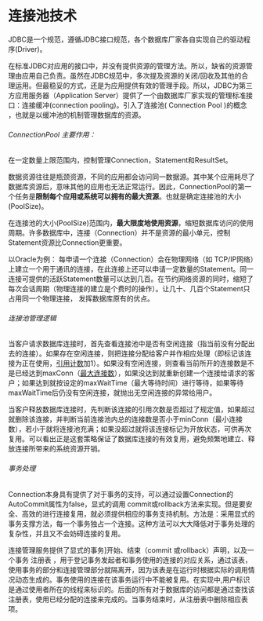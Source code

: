 # 连接池技术

JDBC是一个规范，遵循JDBC接口规范，各个数据库厂家各自实现自己的驱动程序(Driver)。

在标准JDBC对应用的接口中，并没有提供资源的管理方法。所以，缺省的资源管理由应用自己负责。虽然在JDBC规范中，多次提及资源的关闭/回收及其他的合理运用。但最稳妥的方式，还是为应用提供有效的管理手段。所以，JDBC为第三方应用服务器（Application Server）提供了一个由数据库厂家实现的管理标准接口：连接缓冲(connection pooling)。引入了连接池( Connection Pool )的概念 ，也就是以缓冲池的机制管理数据库的资源。

######  ConnectionPool 主要作用：

在一定数量上限范围内，控制管理Connection，Statement和ResultSet。

数据资源往往是瓶颈资源，不同的应用都会访问同一数据源。其中某个应用耗尽了数据库资源后，意味其他的应用也无法正常运行。因此，ConnectionPool的第一个任务是**限制每个应用或系统可以拥有的最大资源**。也就是确定连接池的大小(PoolSize)。

在连接池的大小(PoolSize)范围内，**最大限度地使用资源**，缩短数据库访问的使用周期。许多数据库中，连接（Connection）并不是资源的最小单元，控制Statement资源比Connection更重要。

以Oracle为例：
每申请一个连接（Connection）会在物理网络（如 TCP/IP网络）上建立一个用于通讯的连接，在此连接上还可以申请一定数量的Statement。同一连接可提供的活跃Statement数量可以达到几百。在节约网络资源的同时，缩短了每次会话周期（物理连接的建立是个费时的操作）。让几十、几百个Statement只占用同一个物理连接， 发挥数据库原有的优点。



###### 连接池管理逻辑

当客户请求数据库连接时，首先查看连接池中是否有空闲连接（指当前没有分配出去的连接）。如果存在空闲连接，则把连接分配给客户并作相应处理（即标记该连接为正在使用，[引用计数](https://baike.baidu.com/item/%E5%BC%95%E7%94%A8%E8%AE%A1%E6%95%B0)加1）。如果没有空闲连接，则查看当前所开的连接数是不是已经达到maxConn（[最大连接数](https://baike.baidu.com/item/%E6%9C%80%E5%A4%A7%E8%BF%9E%E6%8E%A5%E6%95%B0)），如果没达到就重新创建一个连接给请求的客户；如果达到就按设定的maxWaitTime（最大等待时间）进行等待，如果等待maxWaitTime后仍没有空闲连接，就抛出无空闲连接的异常给用户。

当客户释放数据库连接时，先判断该连接的引用次数是否超过了规定值，如果超过就删除该连接，并判断当前连接池内总的连接数是否小于minConn（最小连接数），若小于就将连接池充满；如果没超过就将该连接标记为开放状态，可供再次复用。可以看出正是这套策略保证了数据库连接的有效复用，避免频繁地建立、释放连接所带来的系统资源开销。

###### 事务处理

Connection本身具有提供了对于事务的支持，可以通过设置Connection的AutoCommit属性为false，显式的调用 commit或rollback方法来实现。但是要安全、高效的进行连接复用，就必须提供相应的事务支持机制。方法是：采用显式的事务支撑方法，每一个事务独占一个连接。这种方法可以大大降低对于事务处理的复杂性，并且又不会妨碍连接的复用。

连接管理服务提供了显式的事务]开始、结束（commit 或rollback）声明，以及一个事务 注册表 ，用于登记事务发起者和事务使用的连接的对应关系，通过该表，使用事务的部分和连接管理部分就隔离开，因为该表是在运行时根据实际的调用情况动态生成的。事务使用的连接在该事务运行中不能被复用。在实现中,用户标识 是通过使用者所在的线程来标识的。后面的所有对于数据库的访问都是通过查找该注册表，使用已经分配的连接来完成的。当事务结束时，从注册表中删除相应表项。

